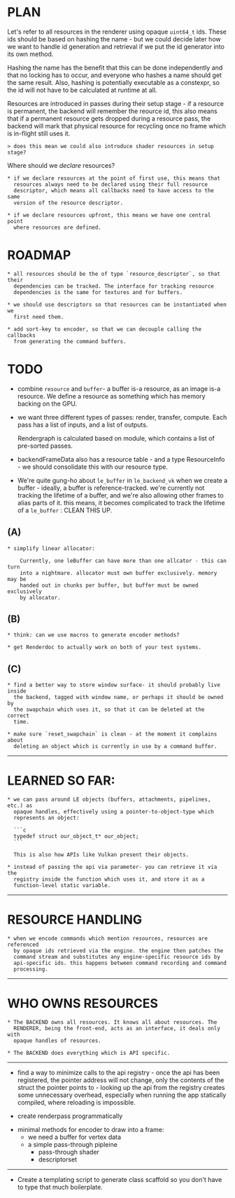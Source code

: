 # PLAN

Let's refer to all resources in the renderer using opaque `uint64_t` ids. These
ids should be based on hashing the name - but we could decide later how we want
to handle id generation and retrieval if we put the id generator into its own
method. 

Hashing the name has the benefit that this can be done independently and that
no locking has to occur, and everyone who hashes a name should get the same
result. Also, hashing is potentially executable as a constexpr, so the id will
not have to be calculated at runtime at all.

Resources are introduced in passes during their setup stage - if a resource is
permanent, the backend will remember the reource id, this also means that if a
permanent resource gets dropped during a resource pass, the backend will mark
that physical resource for recycling once no frame which is in-flight still
uses it.  

    > does this mean we could also introduce shader resources in setup stage?

Where should we *declare* resources? 

    * if we declare resources at the point of first use, this means that
      resources always need to be declared using their full resource
      descriptor, which means all callbacks need to have access to the same
      version of the resource descriptor. 

    * if we declare resources upfront, this means we have one central point
      where resources are defined. 

# ROADMAP

    * all resources should be the of type `resource_descriptor`, so that their
      dependencies can be tracked. The interface for tracking resource
      dependencies is the same for textures and for buffers.

    * we should use descriptors so that resources can be instantiated when we
      first need them.

    * add sort-key to encoder, so that we can decouple calling the callbacks
      from generating the command buffers.

# TODO

 * combine `resource` and `buffer`- a buffer is-a resource, as an image is-a
   resource. We define a resource as something which has memory backing on the
   GPU.
 
 * we want three different types of passes: render, transfer, compute. Each
   pass has a list of inputs, and a list of outputs.

   Rendergraph is calculated based on module, which contains a list of
   pre-sorted passes. 


 * backendFrameData also has a resource table - and a type ResourceInfo - we
   should consolidate this with our resource type.

 * We're quite gung-ho about `le_buffer` in `le_backend_vk` when we create a
   buffer - ideally, a buffer is reference-tracked. we're currently not
   tracking the lifetime of a buffer, and we're also allowing other frames to
   alias parts of it. this means, it becomes complicated to track the lifetime
   of a `le_buffer` : CLEAN THIS UP.

## (A)

    * simplify linear allocator: 

        Currently, one leBuffer can have more than one allcator - this can turn
        into a nightmare. allocator must own buffer exclusively. memory may be
        handed out in chunks per buffer, but buffer must be owned exclusively
        by allocator. 

## (B)

    * think: can we use macros to generate encoder methods?

    * get Renderdoc to actually work on both of your test systems.

## (C)

    * find a better way to store window surface- it should probably live inside
      the backend, tagged with window name, or perhaps it should be owned by
      the swapchain which uses it, so that it can be deleted at the correct
      time. 

    * make sure `reset_swapchain` is clean - at the moment it complains about
      deleting an object which is currently in use by a command buffer.

----------------------------------------------------------------------

# LEARNED SO FAR:


    * we can pass around LE objects (buffers, attachments, pipelines, etc.) as
      opaque handles, effectively using a pointer-to-object-type which
      represents an object:

      ```c
      typedef struct our_object_t* our_object;
      ```
    
      This is also how APIs like Vulkan present their objects.

    * instead of passing the api via parameter- you can retrieve it via the
      registry inside the function which uses it, and store it as a
      function-level static variable.



----------------------------------------------------------------------

# RESOURCE HANDLING

    * when we encode commands which mention resources, resources are referenced
      by opaque ids retrieved via the engine. the engine then patches the
      command stream and substitutes any engine-specific resource ids by
      api-specific ids. this happens between command recording and command
      processing. 

----------------------------------------------------------------------

# WHO OWNS RESOURCES

    * The BACKEND owns all resources. It knows all about resources. The
      RENDERER, being the front-end, acts as an interface, it deals only with
      opaque handles of resources.

    * The BACKEND does everything which is API specific.


----------------------------------------------------------------------
+ find a way to minimize calls to the api registry - once the api has been
  registered, the pointer address will not change, only the contents of the
  struct the pointer points to - looking up the api from the registry creates
  some unnecessary overhead, especially when running the app statically
  compiled, where reloading is impossible.

+ create renderpass programmatically

* minimal methods for encoder to draw into a frame: 
    * we need a buffer for vertex data
    * a simple pass-through pipleine 
        * pass-through shader
        * descriptorset
     

----------------------------------------------------------------------

* Create a templating script to generate class scaffold so you don't have to
  type that much boilerplate.

